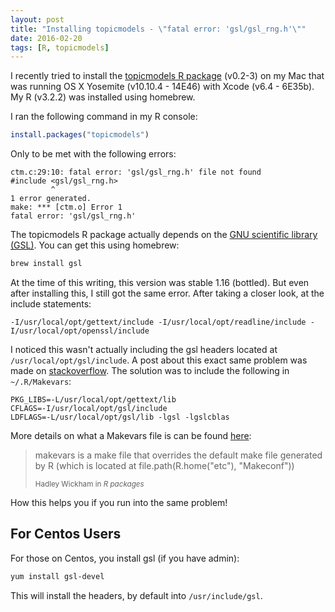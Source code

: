 ```yaml
---
layout: post
title: "Installing topicmodels - \"fatal error: 'gsl/gsl_rng.h'\""
date: 2016-02-20
tags: [R, topicmodels]
---
```


I recently tried to install the [topicmodels R package](https://cran.r-project.org/web/packages/topicmodels/index.html) (v0.2-3) on my Mac that was running OS X Yosemite (v10.10.4 - 14E46) with Xcode (v6.4 - 6E35b). My R (v3.2.2) was installed using homebrew. 

I ran the following command in my R console:

~~~r
install.packages("topicmodels")
~~~

Only to be met with the following errors:

~~~
ctm.c:29:10: fatal error: 'gsl/gsl_rng.h' file not found
#include <gsl/gsl_rng.h>
         ^
1 error generated.
make: *** [ctm.o] Error 1
fatal error: 'gsl/gsl_rng.h'
~~~

The topicmodels R package actually depends on the [GNU scientific library (GSL)](http://www.gnu.org/software/gsl/). You can get this using homebrew:

~~~bash
brew install gsl
~~~

At the time of this writing, this version was stable 1.16 (bottled). But even after installing this, I still got the same error. After taking a closer look, at the include statements:

~~~
-I/usr/local/opt/gettext/include -I/usr/local/opt/readline/include -I/usr/local/opt/openssl/include
~~~

I noticed this wasn't actually including the gsl headers located at `/usr/local/opt/gsl/include`. A post about this exact same problem was made on [stackoverflow](http://stackoverflow.com/questions/24172188/how-can-i-install-topicmodels-package-in-r). The solution was to include the following in `~/.R/Makevars`:

~~~
PKG_LIBS=-L/usr/local/opt/gettext/lib
CFLAGS=-I/usr/local/opt/gsl/include
LDFLAGS=-L/usr/local/opt/gsl/lib -lgsl -lgslcblas
~~~

More details on what a Makevars file is can be found [here](http://r-pkgs.had.co.nz/src.html):

<blockquote class="blockquote">
<p>makevars is a make file that overrides the default make file generated by R (which is located at file.path(R.home("etc"), "Makeconf"))</p>
<small>Hadley Wickham in <cite title="Source Title">R packages</cite></small>
</blockquote>

How this helps you if you run into the same problem!

## For Centos Users

For those on Centos, you install gsl (if you have admin):

~~~bash
yum install gsl-devel
~~~

This will install the headers, by default into `/usr/include/gsl`.

